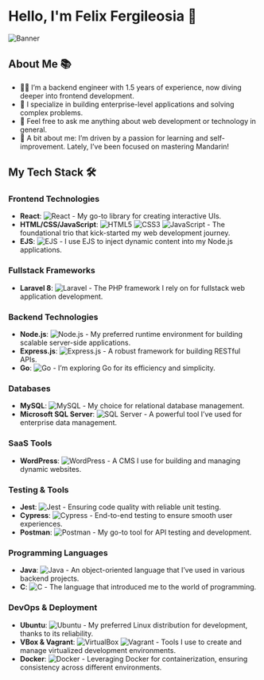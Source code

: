 # Hello, I'm Felix Fergileosia 👋

![Banner](https://drive.google.com/uc?export=view&id=1-nQOZKX5Zm5wfwSmi6Pl_S_a-0ayT5_h)

## About Me 📚
- 👨‍💻 I’m a backend engineer with 1.5 years of experience, now diving deeper into frontend development.
- 🚀 I specialize in building enterprise-level applications and solving complex problems.
- 💬 Feel free to ask me anything about web development or technology in general.
- 🌟 A bit about me: I’m driven by a passion for learning and self-improvement. Lately, I’ve been focused on mastering Mandarin!

## My Tech Stack 🛠

### Frontend Technologies
- **React**: ![React](https://img.shields.io/badge/React-20232A?style=for-the-badge&logo=react&logoColor=61DAFB) - My go-to library for creating interactive UIs.
- **HTML/CSS/JavaScript**: ![HTML5](https://img.shields.io/badge/HTML5-E34F26?style=for-the-badge&logo=html5&logoColor=white) ![CSS3](https://img.shields.io/badge/CSS3-1572B6?style=for-the-badge&logo=css3&logoColor=white) ![JavaScript](https://img.shields.io/badge/JavaScript-F7DF1E?style=for-the-badge&logo=javascript&logoColor=black) - The foundational trio that kick-started my web development journey.
- **EJS**: ![EJS](https://img.shields.io/badge/EJS-8BC0D0?style=for-the-badge&logo=ejs&logoColor=black) - I use EJS to inject dynamic content into my Node.js applications.

### Fullstack Frameworks
- **Laravel 8**: ![Laravel](https://img.shields.io/badge/Laravel-FF2D20?style=for-the-badge&logo=laravel&logoColor=white) - The PHP framework I rely on for fullstack web application development.

### Backend Technologies
- **Node.js**: ![Node.js](https://img.shields.io/badge/Node.js-43853D?style=for-the-badge&logo=node.js&logoColor=white) - My preferred runtime environment for building scalable server-side applications.
- **Express.js**: ![Express.js](https://img.shields.io/badge/Express.js-404D59?style=for-the-badge) - A robust framework for building RESTful APIs.
- **Go**: ![Go](https://img.shields.io/badge/Go-00ADD8?style=for-the-badge&logo=go&logoColor=white) - I’m exploring Go for its efficiency and simplicity.

### Databases
- **MySQL**: ![MySQL](https://img.shields.io/badge/MySQL-4479A1?style=for-the-badge&logo=mysql&logoColor=white) - My choice for relational database management.
- **Microsoft SQL Server**: ![SQL Server](https://img.shields.io/badge/SQL_Server-CC2927?style=for-the-badge&logo=microsoft-sql-server&logoColor=white) - A powerful tool I’ve used for enterprise data management.

### SaaS Tools
- **WordPress**: ![WordPress](https://img.shields.io/badge/WordPress-21759B?style=for-the-badge&logo=wordpress&logoColor=white) - A CMS I use for building and managing dynamic websites.

### Testing & Tools
- **Jest**: ![Jest](https://img.shields.io/badge/Jest-C21325?style=for-the-badge&logo=jest&logoColor=white) - Ensuring code quality with reliable unit testing.
- **Cypress**: ![Cypress](https://img.shields.io/badge/Cypress-17202C?style=for-the-badge&logo=cypress&logoColor=white) - End-to-end testing to ensure smooth user experiences.
- **Postman**: ![Postman](https://img.shields.io/badge/Postman-FF6C37?style=for-the-badge&logo=postman&logoColor=white) - My go-to tool for API testing and development.

### Programming Languages
- **Java**: ![Java](https://img.shields.io/badge/Java-007396?style=for-the-badge&logo=java&logoColor=white) - An object-oriented language that I’ve used in various backend projects.
- **C**: ![C](https://img.shields.io/badge/C-A8B9CC?style=for-the-badge&logo=c&logoColor=black) - The language that introduced me to the world of programming.

### DevOps & Deployment
- **Ubuntu**: ![Ubuntu](https://img.shields.io/badge/Ubuntu-E95420?style=for-the-badge&logo=ubuntu&logoColor=white) - My preferred Linux distribution for development, thanks to its reliability.
- **VBox & Vagrant**: ![VirtualBox](https://img.shields.io/badge/VirtualBox-183A61?style=for-the-badge&logo=virtualbox&logoColor=white) ![Vagrant](https://img.shields.io/badge/Vagrant-1563FF?style=for-the-badge&logo=vagrant&logoColor=white) - Tools I use to create and manage virtualized development environments.
- **Docker**: ![Docker](https://img.shields.io/badge/Docker-2496ED?style=for-the-badge&logo=docker&logoColor=white) - Leveraging Docker for containerization, ensuring consistency across different environments.

